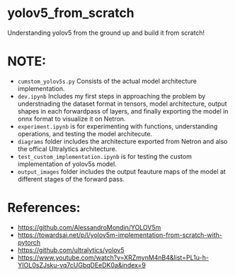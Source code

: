 # yolov5_from_scratch
Understanding yolov5 from the ground up and build it from scratch!

# NOTE:
- ```cumstom_yolov5s.py``` Consists of the actual model architecture implementation.
- ```dev.ipynb``` Includes my first steps in approaching the problem by understnading the dataset format in tensors, model architecture, output shapes in each forwardpass of layers, and finally exporting the model in onnx format to visualize it on Netron.
- ```experiment.ipynb``` is for experimenting with functions, understanding operations, and testing the model architecute.
- ```diagrams``` folder includes the architecture exported from Netron and also the offical Ultralytics architecture.
- ```test_custom_implementation.ipynb``` is for testing the custom implementation of yolov5s model.
- ```output_images``` folder includes the output feauture maps of the model at different stages of the forward pass. 


# References:
- https://github.com/AlessandroMondin/YOLOV5m
- https://towardsai.net/p/l/yolov5m-implementation-from-scratch-with-pytorch
- https://github.com/ultralytics/yolov5
- https://www.youtube.com/watch?v=XRZmynM4nB4&list=PL1u-h-YIOL0sZJsku-vq7cUGbqDEeDK0a&index=9

